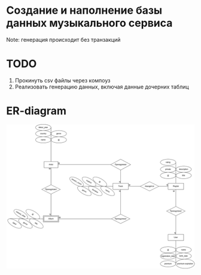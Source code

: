 # Создание и наполнение базы данных музыкального сервиса

Note: генерация происходит без транзакций

# TODO
1. Прокинуть csv файлы через компоуз 
2. Реализовать генерацию данных, включая данные дочерних таблиц 

# ER-diagram
![er-diagram.png](./diagram/er-diagram.drawio.png)
